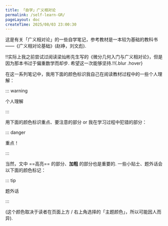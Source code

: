 ```yaml
---
title: 「自学」广义相对论
permalink: /self-learn-GR/
pageLayout: doc
createTime: 2025/08/03 23:00:30
---
```


这是有关「广义相对论」的一些自学笔记，参考教材是一本较为基础的教科书 ——《广义相对论基础》(赵峥，刘文彪).

!!实际上我之前尝试过阅读梁灿彬先生写的《微分几何入门与广义相对论》，但是因为那本书过于偏重数学而却步. 希望这一次能够坚持.!!{.blur .hover}

在这一系列笔记中，我用下面的颜色标识我自己在阅读教材过程中的一些个人理解：

::: warning

个人理解

:::

用下面的颜色标识重点、要注意的部分 or 我在学习过程中犯错的部分：

::: danger

重点！

:::

当然，文中 ==高亮== 的部分、**加粗** 的部分也是重要的. 一些小贴士、题外话会以下面的颜色标记：

::: tip

题外话

:::

(这个颜色取决于读者在页面上方 / 右上角选择的「主题颜色」，所以可能因人而异).